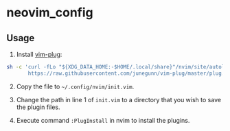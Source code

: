 # neovim_config

## Usage

1. Install [vim-plug](https://github.com/junegunn/vim-plug):

```sh
sh -c 'curl -fLo "${XDG_DATA_HOME:-$HOME/.local/share}"/nvim/site/autoload/plug.vim --create-dirs \
       https://raw.githubusercontent.com/junegunn/vim-plug/master/plug.vim'
```

2. Copy the file to ``~/.config/nvim/init.vim``.

3. Change the path in line 1 of `init.vim` to a directory that you wish to save the plugin files. 

4. Execute command ``:PlugInstall`` in nvim to install the plugins.
